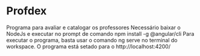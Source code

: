 # Profdex
Programa para avaliar e catalogar os professores
Necessário baixar o NodeJs e executar no prompt de comando npm install -g @angular/cli
Para executar o programa, basta usar o comando ng serve no terminal do workspace.
O programa está setado para o http://localhost:4200/ 
